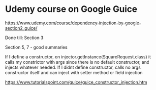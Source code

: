 # Udemy course on Google Guice

https://www.udemy.com/course/dependency-injection-by-google-section2_guice/

Done till: Section 3

Section 5, 7 - good summaries

If I define a constructor, on injector.getInstance(SquareRequest.class) it calls my constrictor with args 
since there is no default constructor, and injects whatever needed.
If I didnt define constructor, calls no args constructor itself and can inject with setter method or field injection

https://www.tutorialspoint.com/guice/guice_constructor_injection.htm

